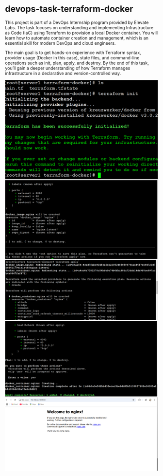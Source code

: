 # devops-task-terraform-docker
This project is part of a DevOps Internship program provided by Elevate Labs. The task focuses on understanding and implementing Infrastructure as Code (IaC) using Terraform to provision a local Docker container. You will learn how to automate container creation and management, which is an essential skill for modern DevOps and cloud engineers.

The main goal is to get hands-on experience with Terraform syntax, provider usage (Docker in this case), state files, and command-line operations such as init, plan, apply, and destroy. By the end of this task, you’ll gain a deeper understanding of how Terraform manages infrastructure in a declarative and version-controlled way.


![image alt](https://github.com/jaswanthBavi/devops-task-terraform-docker/blob/ef43ad136c89d7227ec84bee4870bc7a2a1ebaed/Screenshot%202025-04-10%20104632.png)
![image alt](https://github.com/jaswanthBavi/devops-task-terraform-docker/blob/98796c3aba96dbebe65e566115b45e5bb590dedc/Screenshot%202025-04-10%20104737.png)
![image alt](https://github.com/jaswanthBavi/devops-task-terraform-docker/blob/80cbbbaca0d573ebc565a88550f4ef0885d67bfe/Screenshot%202025-04-10%20105139.png)
![image alt](https://github.com/jaswanthBavi/devops-task-terraform-docker/blob/011757b134dfb4e1238de1ccacb67d2100c2377e/Screenshot%202025-04-10%20105201.png)
![image alt](https://github.com/jaswanthBavi/devops-task-terraform-docker/blob/2b5d33cfc21ea8cb793efd6b3b81c4616ae85ca0/Screenshot%202025-04-10%20105300.png)
